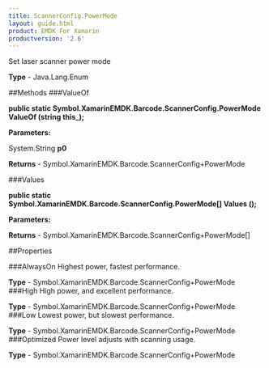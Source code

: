 ```yaml
---
title: ScannerConfig.PowerMode
layout: guide.html
product: EMDK For Xamarin 
productversion: '2.6' 
---
```

Set laser scanner power mode

**Type** - Java.Lang.Enum

##Methods
###ValueOf

**public static Symbol.XamarinEMDK.Barcode.ScannerConfig.PowerMode ValueOf (string this_);**


        

**Parameters:**

System.String **p0** 

**Returns** - Symbol.XamarinEMDK.Barcode.ScannerConfig+PowerMode

###Values

**public static Symbol.XamarinEMDK.Barcode.ScannerConfig.PowerMode[] Values ();**


        

**Parameters:**

**Returns** - Symbol.XamarinEMDK.Barcode.ScannerConfig+PowerMode[]

##Properties

###AlwaysOn
Highest power, fastest performance.

**Type** - Symbol.XamarinEMDK.Barcode.ScannerConfig+PowerMode
###High
High power, and excellent performance.

**Type** - Symbol.XamarinEMDK.Barcode.ScannerConfig+PowerMode
###Low
Lowest power, but slowest performance.

**Type** - Symbol.XamarinEMDK.Barcode.ScannerConfig+PowerMode
###Optimized
Power level adjusts with scanning usage.

**Type** - Symbol.XamarinEMDK.Barcode.ScannerConfig+PowerMode
